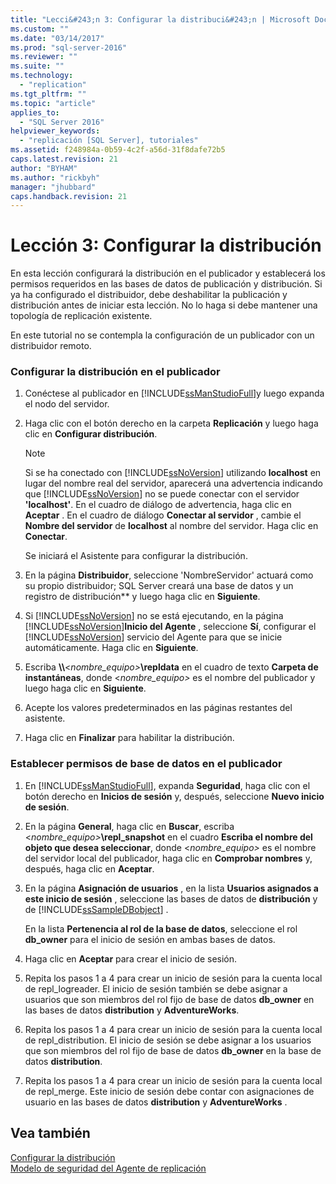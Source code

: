 ```yaml
---
title: "Lecci&#243;n 3: Configurar la distribuci&#243;n | Microsoft Docs"
ms.custom: ""
ms.date: "03/14/2017"
ms.prod: "sql-server-2016"
ms.reviewer: ""
ms.suite: ""
ms.technology: 
  - "replication"
ms.tgt_pltfrm: ""
ms.topic: "article"
applies_to: 
  - "SQL Server 2016"
helpviewer_keywords: 
  - "replicación [SQL Server], tutoriales"
ms.assetid: f248984a-0b59-4c2f-a56d-31f8dafe72b5
caps.latest.revision: 21
author: "BYHAM"
ms.author: "rickbyh"
manager: "jhubbard"
caps.handback.revision: 21
---
```

# Lecci&#243;n 3: Configurar la distribuci&#243;n
En esta lección configurará la distribución en el publicador y establecerá los permisos requeridos en las bases de datos de publicación y distribución. Si ya ha configurado el distribuidor, debe deshabilitar la publicación y distribución antes de iniciar esta lección. No lo haga si debe mantener una topología de replicación existente.  
  
En este tutorial no se contempla la configuración de un publicador con un distribuidor remoto.  
  
### Configurar la distribución en el publicador  
  
1.  Conéctese al publicador en [!INCLUDE[ssManStudioFull](../../includes/ssmanstudiofull-md.md)]y luego expanda el nodo del servidor.  
  
2.  Haga clic con el botón derecho en la carpeta **Replicación** y luego haga clic en **Configurar distribución**.  
  
    > [!NOTE]  
    > Si se ha conectado con [!INCLUDE[ssNoVersion](../../includes/ssnoversion-md.md)] utilizando **localhost** en lugar del nombre real del servidor, aparecerá una advertencia indicando que [!INCLUDE[ssNoVersion](../../includes/ssnoversion-md.md)] no se puede conectar con el servidor **'localhost'**. En el cuadro de diálogo de advertencia, haga clic en **Aceptar** . En el cuadro de diálogo **Conectar al servidor** , cambie el **Nombre del servidor** de **localhost** al nombre del servidor. Haga clic en **Conectar**.  
  
    Se iniciará el Asistente para configurar la distribución.  
  
3.  En la página **Distribuidor**, seleccione 'NombreServidor' actuará como su propio distribuidor; SQL Server creará una base de datos y un registro de distribución** y luego haga clic en **Siguiente**.  
  
4.  Si [!INCLUDE[ssNoVersion](../../includes/ssnoversion-md.md)] no se está ejecutando, en la página [!INCLUDE[ssNoVersion](../../includes/ssnoversion-md.md)]**Inicio del Agente** , seleccione **Sí**, configurar el [!INCLUDE[ssNoVersion](../../includes/ssnoversion-md.md)] servicio del Agente para que se inicie automáticamente. Haga clic en **Siguiente**.  
  
5.  Escriba **\\\\**\<*nombre_equipo>***\repldata** en el cuadro de texto **Carpeta de instantáneas**, donde \<*nombre_equipo>* es el nombre del publicador y luego haga clic en **Siguiente**.  
  
6.  Acepte los valores predeterminados en las páginas restantes del asistente.  
  
7.  Haga clic en **Finalizar** para habilitar la distribución.  
  
### Establecer permisos de base de datos en el publicador  
  
1.  En [!INCLUDE[ssManStudioFull](../../includes/ssmanstudiofull-md.md)], expanda **Seguridad**, haga clic con el botón derecho en **Inicios de sesión** y, después, seleccione **Nuevo inicio de sesión**.  
  
2.  En la página **General**, haga clic en **Buscar**, escriba \<*nombre_equipo>***\repl_snapshot** en el cuadro **Escriba el nombre del objeto que desea seleccionar**, donde \<*nombre_equipo>* es el nombre del servidor local del publicador, haga clic en **Comprobar nombres** y, después, haga clic en **Aceptar**.  
  
3.  En la página **Asignación de usuarios** , en la lista **Usuarios asignados a este inicio de sesión** , seleccione las bases de datos de **distribución** y de [!INCLUDE[ssSampleDBobject](../../includes/sssampledbobject-md.md)] .  
  
    En la lista **Pertenencia al rol de la base de datos**, seleccione el rol **db_owner** para el inicio de sesión en ambas bases de datos.  
  
4.  Haga clic en **Aceptar** para crear el inicio de sesión.  
  
5.  Repita los pasos 1 a 4 para crear un inicio de sesión para la cuenta local de repl_logreader. El inicio de sesión también se debe asignar a usuarios que son miembros del rol fijo de base de datos **db_owner** en las bases de datos **distribution** y **AdventureWorks**.  
  
6.  Repita los pasos 1 a 4 para crear un inicio de sesión para la cuenta local de repl_distribution. El inicio de sesión se debe asignar a los usuarios que son miembros del rol fijo de base de datos **db_owner** en la base de datos **distribution**.  
  
7.  Repita los pasos 1 a 4 para crear un inicio de sesión para la cuenta local de repl_merge. Este inicio de sesión debe contar con asignaciones de usuario en las bases de datos **distribution** y **AdventureWorks** .  
  
## Vea también  
[Configurar la distribución](../../relational-databases/replication/configure-distribution.md)  
[Modelo de seguridad del Agente de replicación](../../relational-databases/replication/security/replication-agent-security-model.md)  
  
  
  
